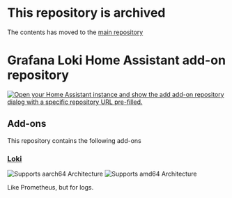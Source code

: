 # This repository is archived

The contents has moved to the [main repository](https://github.com/cedricziel/ha-addons)

# Grafana Loki Home Assistant add-on repository

[![Open your Home Assistant instance and show the add add-on repository dialog with a specific repository URL pre-filled.](https://my.home-assistant.io/badges/supervisor_add_addon_repository.svg)](https://my.home-assistant.io/redirect/supervisor_add_addon_repository/?repository_url=https%3A%2F%2Fgithub.com%2Fcedricziel%2Fha-addons)

## Add-ons

This repository contains the following add-ons

### [Loki](./loki)

![Supports aarch64 Architecture][aarch64-shield]
![Supports amd64 Architecture][amd64-shield]

Like Prometheus, but for logs.

[aarch64-shield]: https://img.shields.io/badge/aarch64-yes-green.svg
[amd64-shield]: https://img.shields.io/badge/amd64-yes-green.svg
